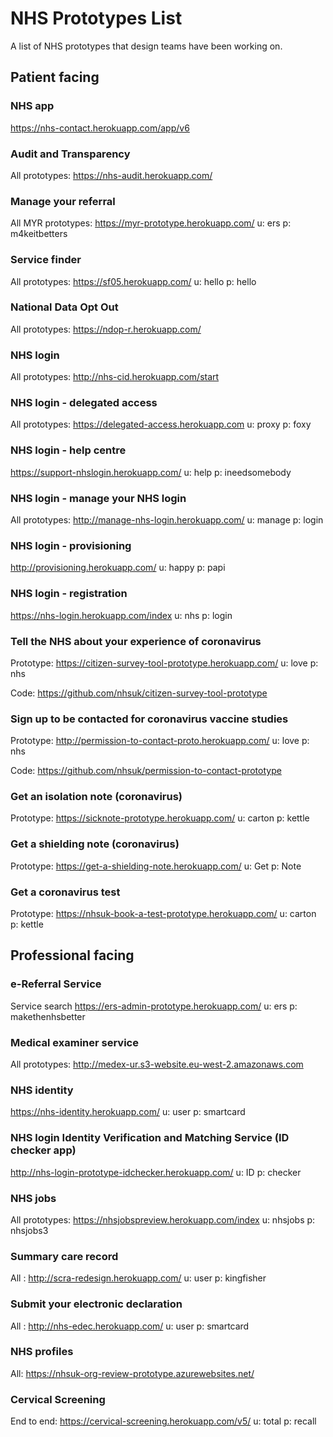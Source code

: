 # NHS Prototypes List
A list of NHS prototypes that design teams have been working on.

## Patient facing

### NHS app

https://nhs-contact.herokuapp.com/app/v6

### Audit and Transparency

All prototypes: https://nhs-audit.herokuapp.com/

### Manage your referral

All MYR prototypes:  https://myr-prototype.herokuapp.com/
 u: ers
 p: m4keitbetters
 
 ### Service finder
 
 All prototypes: https://sf05.herokuapp.com/
 u: hello
 p: hello
 
### National Data Opt Out

All prototypes: https://ndop-r.herokuapp.com/

### NHS login

All prototypes: http://nhs-cid.herokuapp.com/start

### NHS login - delegated access

All prototypes: https://delegated-access.herokuapp.com
 u: proxy
 p: foxy

### NHS login - help centre

https://support-nhslogin.herokuapp.com/
u: help
p: ineedsomebody


### NHS login - manage your NHS login

All prototypes: http://manage-nhs-login.herokuapp.com/
 u: manage
 p: login

### NHS login - provisioning

http://provisioning.herokuapp.com/
u: happy
p: papi

### NHS login - registration

https://nhs-login.herokuapp.com/index
u: nhs
p: login
 
### Tell the NHS about your experience of coronavirus

Prototype: https://citizen-survey-tool-prototype.herokuapp.com/
u: love
p: nhs

Code: https://github.com/nhsuk/citizen-survey-tool-prototype

### Sign up to be contacted for coronavirus vaccine studies

Prototype: http://permission-to-contact-proto.herokuapp.com/
u: love
p: nhs

Code: https://github.com/nhsuk/permission-to-contact-prototype

### Get an isolation note (coronavirus)

Prototype: https://sicknote-prototype.herokuapp.com/
u: carton
p: kettle

### Get a shielding note (coronavirus)

Prototype: https://get-a-shielding-note.herokuapp.com/
u: Get
p: Note

### Get a coronavirus test

Prototype: https://nhsuk-book-a-test-prototype.herokuapp.com/
u: carton
p: kettle

##  Professional facing

### e-Referral Service

Service search  https://ers-admin-prototype.herokuapp.com/
 u: ers
 p: makethenhsbetter

### Medical examiner service

All prototypes: http://medex-ur.s3-website.eu-west-2.amazonaws.com

### NHS identity

https://nhs-identity.herokuapp.com/
 u: user
 p: smartcard

### NHS login Identity Verification and Matching Service (ID checker app)

http://nhs-login-prototype-idchecker.herokuapp.com/
u: ID
p: checker

### NHS jobs

All prototypes: https://nhsjobspreview.herokuapp.com/index
u: nhsjobs
p: nhsjobs3

 ### Summary care record
 All : http://scra-redesign.herokuapp.com/
 u: user
 p: kingfisher
 
 
### Submit your electronic declaration
 All : http://nhs-edec.herokuapp.com/
 u: user
 p: smartcard
 
 ### NHS profiles
 All: https://nhsuk-org-review-prototype.azurewebsites.net/
 
### Cervical Screening
End to end: https://cervical-screening.herokuapp.com/v5/
u: total
p: recall
